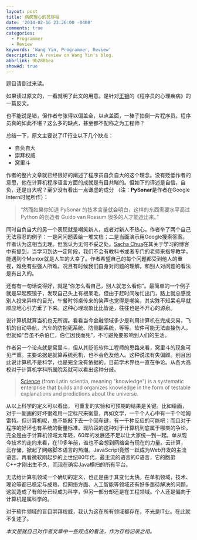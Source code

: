 ```yaml
---
layout: post
title: 病疾理心的员序程
date: '2014-02-16 23:26:00 -0400'
comments: true
categories:
  - Programmer
  - Review
keywords: 'Wang Yin, Programmer, Review'
description: A review on Wang Yin's blog.
abbrlink: 9b288bea
showAd: true
---
```


题目请倒过来读。

如果读过原文的，一看就明了此文的用意。是针对[王银](http://www.yinwang.org/)的《程序员的心理疾病》的一篇反文。

也不能说是错，但作者夸张得以偏盖全，以点盖面，一棒子拍倒一片程序员。程序员真的如此不堪？这么多的缺点，甚至都不配称之为工程师？

总结一下，原文主要说了IT行业以下几个缺点：
<!-- more -->

* 自负自大
* 崇拜权威
* 窝里斗

作者的整片文章就已经很好的阐述了程序员自负自大的这个理念。没有贬低作者的意思，他在计算机程序语言方面的成就是有目共睹的。但如下的评述是自信，自负，还是自大呢？至少没有看出一点谦虚的成分 （注：**PySonar**是作者在Google Intern时候所作）：
>“然而如果你知道 PySonar 的技术含量就会明白，这样的东西需要水平高过 Python 的创造者 Guido van Rossum 很多的人才能造出来。”

同时自负自大的另一个表现就是嘲笑新人，或者对新人不热心。作者举了两个自己无法容忍的例子：一是问问题丢给一堆文档；二是当面演示用Google搜索答案。作者认为这相当无理。但我认为无何不妥之处。[Sacha Chua](http://sachachua.com/blog/2014/02/tips-self-directed-learning-books-deliberate-practice/)在其关于学习的博客中有提到，当学习到达一定阶段，我们不会有教科书或者专门的老师来指导教学，能遇到个Mentor就是人生的大幸了。作者希望自己的每个问题都受到他人的重视，难免有些强人所难。况且有时候我们自身对问题的理解，和别人对问题的看法是有出入的。

还有有一句话说得好，就是“你怎么看自己，别人就怎么看你”。最简单的一个例子就是早起照镜子，发现自己头上有根呆毛，但由于赶时间匆忙出门，路上就总感觉别人投来异样的目光，午餐时邻桌传来的笑声也觉得是嘲笑，其实殊不知呆毛早就顺应地心引力垂了下来。这种心理现象比比皆是，往往也是不开心的源泉。

说计算机就算当机也无所谓。看看当今金融领域多少是利用计算机在完成交易，飞机的自动导航，汽车的防抱死系统、防侧翻系统，等等。软件可能无法直接伤人，但就如“吾虽不杀伯仁，伯仁因我而死”，不可避免要影响到人们的生活。

作者另一个论点就是窝里斗，但从其贬低软件工程师的思路来看，窝里斗的现象可见严重。主要论据是就算系统死机，也不会危及他人。这种说法有失偏颇。别且因此说计算机不是科学，也是完全没有依据的。目前学术界也一直在争论。从各大高校对于计算机学科所属院系就可以看出这种分歧。
> [Science](http://en.wikipedia.org/wiki/Science) (from Latin scientia, meaning "knowledge") is a systematic enterprise that builds and organizes knowledge in the form of testable explanations and predictions about the universe.

从以上科学的定义可以看出， 可重复的实验和可预期的结果是关键。比如绘画，对于一副画的好坏很难用一定标尺来衡量，再如文学，一千个人心中有一千个哈姆雷特。但计算机呢，总不能敲下去一个回车键，有一千种反应的可能吧；而且对于程序的好坏也有系统的衡量标准。现阶段的这种对于计算机到底属于哪类的争论，完全是由于计算机领域太年轻，60年的发展还不足以让大家统一到一起。单从现今技术的走向来看，在10多年前，谁也不会想到网络会有现在的力量。云计算，云存储，掀起了网络脚本语言的热潮。JavaScript竟然一跃成为Web开发的主流语言。再看微软刚起步的上世纪80年代，最主流的语言的C语言，它的胞弟C++才刚出生不久，而现在确实Java横扫的所有平台。

无法给计算机领域一个确切的定义，也正是由于其变化太快。在单机领域，技术、理论等都已稳定与成熟，但网络方面、人工智能等领域还有好多亟待解决的问题。这就造成了有部分已经成为科学，但另一部分却还是在工程领域。个人还是偏向于计算机是属科学的。

对于软件领域的盲目崇拜权威，我认为这在所有领域都存在，不光是IT业。在此就不复述了。

*本文是就自己对作者文章中一些观点的看法，作为存档记录之用。*
